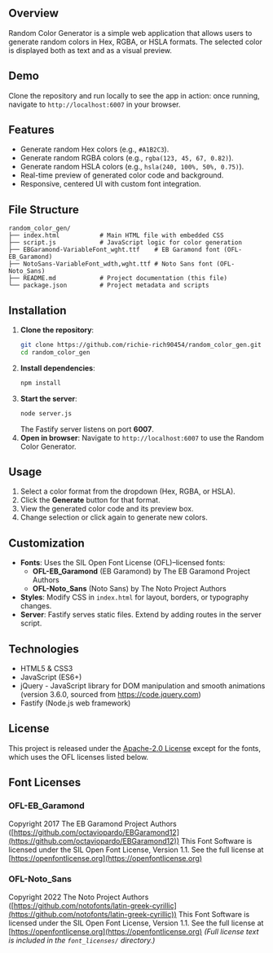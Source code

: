 ## Overview
Random Color Generator is a simple web application that allows users to generate random colors in Hex, RGBA, or HSLA formats. The selected color is displayed both as text and as a visual preview.
## Demo
Clone the repository and run locally to see the app in action: once running, navigate to `http://localhost:6007` in your browser.
## Features
* Generate random Hex colors (e.g., `#A1B2C3`).
* Generate random RGBA colors (e.g., `rgba(123, 45, 67, 0.82)`).
* Generate random HSLA colors (e.g., `hsla(240, 100%, 50%, 0.75)`).
* Real-time preview of generated color code and background.
* Responsive, centered UI with custom font integration.
## File Structure
```
random_color_gen/
├── index.html           # Main HTML file with embedded CSS
├── script.js            # JavaScript logic for color generation
├── EBGaramond-VariableFont_wght.ttf    # EB Garamond font (OFL-EB_Garamond)
├── NotoSans-VariableFont_wdth,wght.ttf # Noto Sans font (OFL-Noto_Sans)
├── README.md            # Project documentation (this file)
└── package.json         # Project metadata and scripts
```
## Installation
1. **Clone the repository**:
   ```bash
   git clone https://github.com/richie-rich90454/random_color_gen.git
   cd random_color_gen
   ```
2. **Install dependencies**:
   ```bash
   npm install
   ```
3. **Start the server**:
   ```bash
   node server.js
   ```
   The Fastify server listens on port **6007**.
4. **Open in browser**:
   Navigate to `http://localhost:6007` to use the Random Color Generator.
## Usage
1. Select a color format from the dropdown (Hex, RGBA, or HSLA).
2. Click the **Generate** button for that format.
3. View the generated color code and its preview box.
4. Change selection or click again to generate new colors.
## Customization
* **Fonts**: Uses the SIL Open Font License (OFL)–licensed fonts:
  * **OFL-EB\_Garamond** (EB Garamond) by The EB Garamond Project Authors
  * **OFL-Noto\_Sans** (Noto Sans) by The Noto Project Authors
* **Styles**: Modify CSS in `index.html` for layout, borders, or typography changes.
* **Server**: Fastify serves static files. Extend by adding routes in the server script.
## Technologies
* HTML5 & CSS3
* JavaScript (ES6+)
* jQuery - JavaScript library for DOM manipulation and smooth animations (version 3.6.0, sourced from https://code.jquery.com)
* Fastify (Node.js web framework)
## License
This project is released under the [Apache-2.0 License](LICENSE) except for the fonts, which uses the OFL licenses listed below.
## Font Licenses
### OFL-EB\_Garamond
Copyright 2017 The EB Garamond Project Authors ([https://github.com/octaviopardo/EBGaramond12](https://github.com/octaviopardo/EBGaramond12))
This Font Software is licensed under the SIL Open Font License, Version 1.1. See the full license at [https://openfontlicense.org](https://openfontlicense.org)
### OFL-Noto\_Sans
Copyright 2022 The Noto Project Authors ([https://github.com/notofonts/latin-greek-cyrillic](https://github.com/notofonts/latin-greek-cyrillic))
This Font Software is licensed under the SIL Open Font License, Version 1.1. See the full license at [https://openfontlicense.org](https://openfontlicense.org)
*(Full license text is included in the `font_licenses/` directory.)*